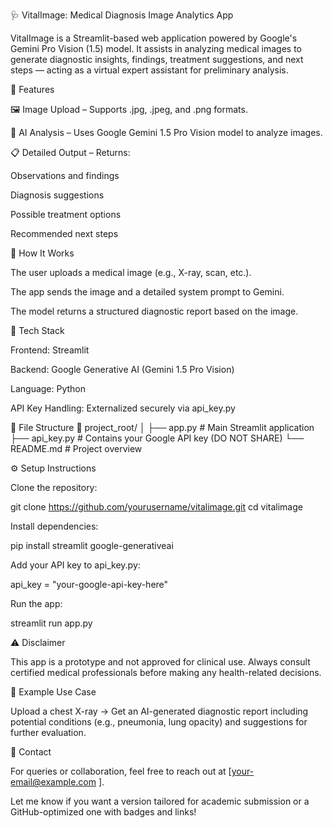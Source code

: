 🩺 VitalImage: Medical Diagnosis Image Analytics App

VitalImage is a Streamlit-based web application powered by Google's Gemini Pro Vision (1.5) model. It assists in analyzing medical images to generate diagnostic insights, findings, treatment suggestions, and next steps — acting as a virtual expert assistant for preliminary analysis.

🚀 Features

🖼️ Image Upload – Supports .jpg, .jpeg, and .png formats.

🤖 AI Analysis – Uses Google Gemini 1.5 Pro Vision model to analyze images.

📋 Detailed Output – Returns:

Observations and findings

Diagnosis suggestions

Possible treatment options

Recommended next steps

🧠 How It Works

The user uploads a medical image (e.g., X-ray, scan, etc.).

The app sends the image and a detailed system prompt to Gemini.

The model returns a structured diagnostic report based on the image.

🔧 Tech Stack

Frontend: Streamlit

Backend: Google Generative AI (Gemini 1.5 Pro Vision)

Language: Python

API Key Handling: Externalized securely via api_key.py

📂 File Structure
📁 project_root/
│
├── app.py               # Main Streamlit application
├── api_key.py           # Contains your Google API key (DO NOT SHARE)
└── README.md            # Project overview

⚙️ Setup Instructions

Clone the repository:

git clone https://github.com/yourusername/vitalimage.git
cd vitalimage


Install dependencies:

pip install streamlit google-generativeai


Add your API key to api_key.py:

api_key = "your-google-api-key-here"


Run the app:

streamlit run app.py

⚠️ Disclaimer

This app is a prototype and not approved for clinical use. Always consult certified medical professionals before making any health-related decisions.

📌 Example Use Case

Upload a chest X-ray → Get an AI-generated diagnostic report including potential conditions (e.g., pneumonia, lung opacity) and suggestions for further evaluation.

📧 Contact

For queries or collaboration, feel free to reach out at [your-email@example.com
].

Let me know if you want a version tailored for academic submission or a GitHub-optimized one with badges and links!
